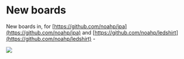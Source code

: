 # New boards

New boards in, for [https://github.com/noahp/jpa](https://github.com/noahp/jpa)
and [https://github.com/noahp/ledshirt](https://github.com/noahp/ledshirt) -

[![](http://4.bp.blogspot.com/-cewhaUtAClY/VmRGNzAK_bI/AAAAAAAAEp0/NLVHnEPHN1M/s320/2015-12-06%2B09.25.34.jpg)](http://4.bp.blogspot.com/-cewhaUtAClY/VmRGNzAK_bI/AAAAAAAAEp0/NLVHnEPHN1M/s1600/2015-12-06%2B09.25.34.jpg)
